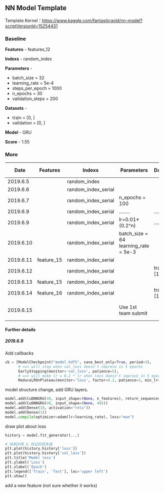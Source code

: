 ## NN Model Template

Template Kernel：<https://www.kaggle.com/fantasticgold/nn-model?scriptVersionId=15254431>



### Baseline

**Features** - features_12

**Indexs** - random_index

**Parameters** - 

+ batch_size = 32
+ learning_rate = 5e-4
+ steps_per_epoch = 1000
+ n_epochs = 30
+ validation_steps = 200

**Datasets** - 

+ train = [0, ]
+ validation = [0, ]

**Model** - GRU

**Score** - 1.55



### More

| Date      | Features   | Indexs              | Parameters                           | Datasets   |   Model   | Public Score | Private Score |
| --------- | ---------- | ------------------- | ------------------------------------ | ---------- | --------- | ------------ | ------------- |
| 2019.6.5  |            | random_index        |                                      |            |   LSTM    |     1.52     |               |
| 2019.6.6  |            | random_index_serial |                                      |            |   LSTM    |     1.48     |               |
| 2019.6.7  |            | random_index_serial | n_epochs = 100                       |            |   LSTM    |     1.59     |               |
| 2019.6.9  |            | random_index_serial | ........                             | ....       |   GRU     |     1.53     |               |
| 2019.6.9  |            | random_index_serial | lr=0.01*(0.2^n)                      | ....       | GRU+LSTM  |    1.50224   |    2.56412    |
| 2019.6.10 |            | random_index_serial | batch_size = 64 learning_rate = 5e-3 |            |   LSTM    |     1.65     |               |
| 2019.6.11 | feature_15 | random_index_serial |                                      |            |   LSTM    |    1.50047   |    2.74354    |
| 2019.6.12 |            | random_index_serial |                                      | train=[1,] |   LSTM    |     1.54     |               |
| 2019.6.13 | feature_15 | random_index_serial |
| 2019.6.14 | feature_16 | random_index_serial |                                      | train=[1,] |   LSTM    |     1.51     |               |
| 2019.6.15 |            |                     | Use 1st team submit                  |            | Use 1st team's submit |     60       |     .....     |


#### Further details

##### 2019.6.9

Add callbacks

```python
cb = [ModelCheckpoint("model.hdf5", save_best_only=True, period=3),
      # ==> will stop when val_loss doesn't improve in 5 epochs
      EarlyStopping(monitor='val_loss', patience=5),                
      # ==> will make lr = 0.2 * lr when loss doesn't improve in 5 epochs
      ReduceLROnPlateau(monitor='loss', factor=0.2, patience=5, min_lr=10e-8)]
```

model structure change, add GRU layers.

```python
model.add(CuDNNGRU(48, input_shape=(None, n_features), return_sequences=True))
model.add(CuDNNGRU(48, input_shape=(None, 48)))
model.add(Dense(10, activation="relu"))
model.add(Dense(1))
model.compile(optimizer=adam(lr=learning_rate), loss="mae")
```

draw plot about loss

```python
history = model.fit_generator(...)

# 绘制训练 & 验证的损失值
plt.plot(history.history['loss'])
plt.plot(history.history['val_loss'])
plt.title('Model loss')
plt.ylabel('Loss')
plt.xlabel('Epoch')
plt.legend(['Train', 'Test'], loc='upper left')
plt.show()
```

add a new feature (not sure whether it works)
